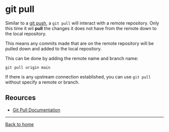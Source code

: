 # git pull

Similar to a [git push](./Push.md), a `git pull` will interact with a remote repository. Only this time it wil **pull** the changes it does not have from the remote down to the local repository.

This means any commits made that are on the remote repository will be pulled down and added to the local repository.

This can be done by adding the remote name and branch name:

```
git pull origin main
```

If there is any upstream connection established, you can use `git pull` without specify a remote or branch.

## Reources 

- [Git Pull Documentation](https://git-scm.com/docs/git-pull)

---

[Back to home](../README.md)